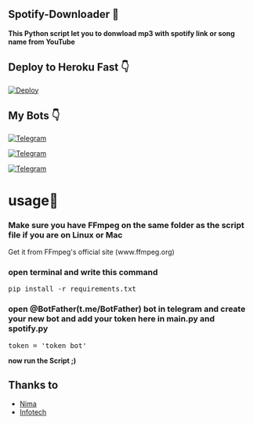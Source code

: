 ## Spotify-Downloader 🎵

<b>This Python script let you to donwload mp3 with spotify link or song name from YouTube</b>
## Deploy to Heroku Fast 👇
[![Deploy](https://www.herokucdn.com/deploy/button.svg)](https://heroku.com/deploy?template=https://github.com/Bcoderx6/so)

## My Bots 👇
[![Telegram](https://img.shields.io/badge/Telegram-2CA5E0?style=for-the-badge&logo=telegram&logoColor=white&label=SpotifyDLBot)](https://t.me/spotifyv4bot)

[![Telegram](https://img.shields.io/badge/Telegram-2CA5E0?style=for-the-badge&logo=telegram&logoColor=white&label=SpotifyDatabase)](https://t.me/spotifydatabase)

[![Telegram](https://img.shields.io/badge/Telegram-2CA5E0?style=for-the-badge&logo=telegram&logoColor=white&label=MyChannel)](https://t.me/WEArERedx)




       
<h1>usage👤</h1>
<h3>
Make sure you have FFmpeg on the same folder as the script file if you are on Linux or Mac
</h3>
<p>
Get it from FFmpeg's official site (www.ffmpeg.org)
</p> 
<h3>open terminal and write this command</h3>
<pre>pip install -r requirements.txt</pre>
<h3>open @BotFather(t.me/BotFather) bot in telegram and create your new bot and add your token here in main.py and spotify.py
</h3>
<pre>token = 'token bot'</pre>

<b>now run the Script ;)</b>

## Thanks to
- [Nima](https://github.com/nimiology)
- [Infotech](https://github.com/infotechIT)
